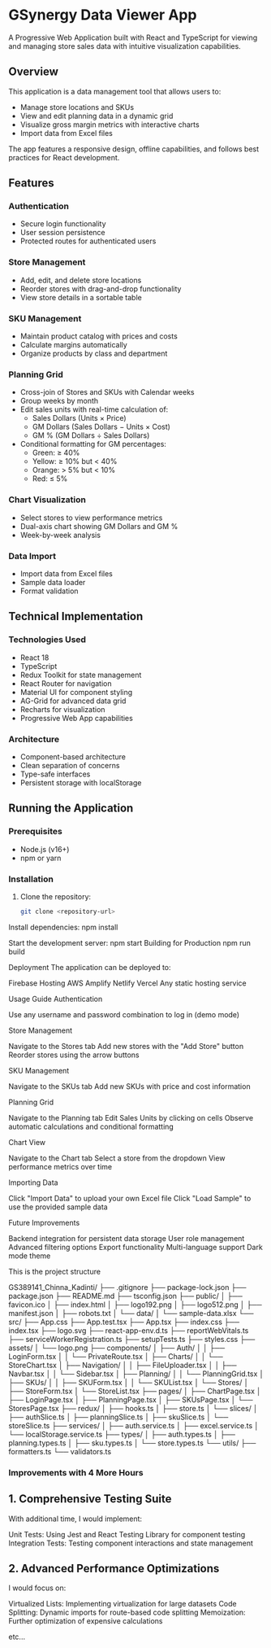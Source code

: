 # GSynergy Data Viewer App

A Progressive Web Application built with React and TypeScript for viewing and managing store sales data with intuitive visualization capabilities.

## Overview

This application is a data management tool that allows users to:

- Manage store locations and SKUs
- View and edit planning data in a dynamic grid
- Visualize gross margin metrics with interactive charts
- Import data from Excel files

The app features a responsive design, offline capabilities, and follows best practices for React development.

## Features

### Authentication
- Secure login functionality
- User session persistence
- Protected routes for authenticated users

### Store Management
- Add, edit, and delete store locations
- Reorder stores with drag-and-drop functionality
- View store details in a sortable table

### SKU Management
- Maintain product catalog with prices and costs
- Calculate margins automatically
- Organize products by class and department

### Planning Grid
- Cross-join of Stores and SKUs with Calendar weeks
- Group weeks by month
- Edit sales units with real-time calculation of:
  - Sales Dollars (Units × Price)
  - GM Dollars (Sales Dollars − Units × Cost)
  - GM % (GM Dollars ÷ Sales Dollars)
- Conditional formatting for GM percentages:
  - Green: ≥ 40%
  - Yellow: ≥ 10% but < 40%
  - Orange: > 5% but < 10%
  - Red: ≤ 5%

### Chart Visualization
- Select stores to view performance metrics
- Dual-axis chart showing GM Dollars and GM %
- Week-by-week analysis

### Data Import
- Import data from Excel files
- Sample data loader
- Format validation

## Technical Implementation

### Technologies Used
- React 18
- TypeScript
- Redux Toolkit for state management
- React Router for navigation
- Material UI for component styling
- AG-Grid for advanced data grid
- Recharts for visualization
- Progressive Web App capabilities

### Architecture
- Component-based architecture
- Clean separation of concerns
- Type-safe interfaces
- Persistent storage with localStorage

## Running the Application

### Prerequisites
- Node.js (v16+)
- npm or yarn

### Installation
1. Clone the repository:
   ```bash
   git clone <repository-url>

Install dependencies:
npm install

Start the development server:
npm start
Building for Production
npm run build



Deployment
The application can be deployed to:

Firebase Hosting
AWS Amplify
Netlify
Vercel
Any static hosting service

Usage Guide
Authentication

Use any username and password combination to log in (demo mode)

Store Management

Navigate to the Stores tab
Add new stores with the "Add Store" button
Reorder stores using the arrow buttons

SKU Management

Navigate to the SKUs tab
Add new SKUs with price and cost information

Planning Grid

Navigate to the Planning tab
Edit Sales Units by clicking on cells
Observe automatic calculations and conditional formatting

Chart View

Navigate to the Chart tab
Select a store from the dropdown
View performance metrics over time

Importing Data

Click "Import Data" to upload your own Excel file
Click "Load Sample" to use the provided sample data

Future Improvements

Backend integration for persistent data storage
User role management
Advanced filtering options
Export functionality
Multi-language support
Dark mode theme

This is the project structure

GS389141_Chinna_Kadinti/
├── .gitignore
├── package-lock.json
├── package.json
├── README.md
├── tsconfig.json
├── public/
│   ├── favicon.ico
│   ├── index.html
│   ├── logo192.png
│   ├── logo512.png
│   ├── manifest.json
│   ├── robots.txt
│   └── data/
│       └── sample-data.xlsx
└── src/
    ├── App.css
    ├── App.test.tsx
    ├── App.tsx
    ├── index.css
    ├── index.tsx
    ├── logo.svg
    ├── react-app-env.d.ts
    ├── reportWebVitals.ts
    ├── serviceWorkerRegistration.ts
    ├── setupTests.ts
    ├── styles.css
    ├── assets/
    │   └── logo.png
    ├── components/
    │   ├── Auth/
    │   │   ├── LoginForm.tsx
    │   │   └── PrivateRoute.tsx
    │   ├── Charts/
    │   │   └── StoreChart.tsx
    │   ├── Navigation/
    │   │   ├── FileUploader.tsx
    │   │   ├── Navbar.tsx
    │   │   └── Sidebar.tsx
    │   ├── Planning/
    │   │   └── PlanningGrid.tsx
    │   ├── SKUs/
    │   │   ├── SKUForm.tsx
    │   │   └── SKUList.tsx
    │   └── Stores/
    │       ├── StoreForm.tsx
    │       └── StoreList.tsx
    ├── pages/
    │   ├── ChartPage.tsx
    │   ├── LoginPage.tsx
    │   ├── PlanningPage.tsx
    │   ├── SKUsPage.tsx
    │   └── StoresPage.tsx
    ├── redux/
    │   ├── hooks.ts
    │   ├── store.ts
    │   └── slices/
    │       ├── authSlice.ts
    │       ├── planningSlice.ts
    │       ├── skuSlice.ts
    │       └── storeSlice.ts
    ├── services/
    │   ├── auth.service.ts
    │   ├── excel.service.ts
    │   └── localStorage.service.ts
    ├── types/
    │   ├── auth.types.ts
    │   ├── planning.types.ts
    │   ├── sku.types.ts
    │   └── store.types.ts
    └── utils/
        ├── formatters.ts
        └── validators.ts

### Improvements with 4 More Hours
## 1. Comprehensive Testing Suite
With additional time, I would implement:

Unit Tests: Using Jest and React Testing Library for component testing
Integration Tests: Testing component interactions and state management

## 2. Advanced Performance Optimizations
I would focus on:

Virtualized Lists: Implementing virtualization for large datasets
Code Splitting: Dynamic imports for route-based code splitting
Memoization: Further optimization of expensive calculations

etc...




